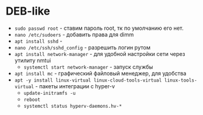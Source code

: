 # DEB-like

- `sudo passwd root` - ставим пароль root, тк по умолчанию его нет.
- `nano /etc/sudoers` - добавить права для dimm
- `apt install sshd` -
- `nano /etc/ssh/sshd_config` - разрешить логин рутом
- `apt install network-manager` - для удобной настройки сети через утилиту nmtui
    - `systemctl start network-manager` - запуск службы
- `apt install mc` - графический файловый менеджер, для удобства
- `apt -y install linux-virtual linux-cloud-tools-virtual linux-tools-virtual` - пакеты интеграции с hyper-v
    - `update-initramfs -u`
    - `reboot`
    - `systemctl status hyperv-daemons.hv-*`